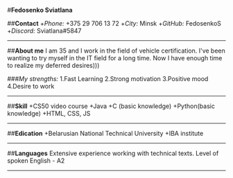 #**Fedosenko Sviatlana**

##**Contact**
+*Phone:* +375 29 706 13 72
+*City:* Minsk 
+*GitHub:* FedosenkoS
+*Discord:* Sviatlana#5847
*****
##**About me**
I am 35 and I work in the field of vehicle certification. I've been wanting to try myself in the IT field for a long time. Now I have enough time to realize my deferred desires)))

###*My strengths:*
1.Fast Learning
2.Strong motivation
3.Positive mood
4.Desire to work
*****
##**Skill**
+CS50 video course
+Java
+C (basic knowledge)
+Python(basic knowledge)
+HTML, CSS, JS
*****
##**Edication**
+Belarusian National Technical University
+IBA institute
*****
##**Languages**
Extensive experience working with technical texts.
Level of spoken English - A2
*****
